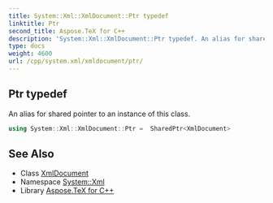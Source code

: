 ```yaml
---
title: System::Xml::XmlDocument::Ptr typedef
linktitle: Ptr
second_title: Aspose.TeX for C++
description: 'System::Xml::XmlDocument::Ptr typedef. An alias for shared pointer to an instance of this class in C++.'
type: docs
weight: 4600
url: /cpp/system.xml/xmldocument/ptr/
---
```

## Ptr typedef


An alias for shared pointer to an instance of this class.

```cpp
using System::Xml::XmlDocument::Ptr =  SharedPtr<XmlDocument>
```

## See Also

* Class [XmlDocument](../)
* Namespace [System::Xml](../../)
* Library [Aspose.TeX for C++](../../../)
